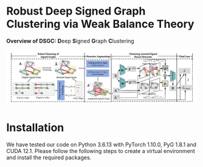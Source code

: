 # Robust Deep Signed Graph Clustering via Weak Balance Theory
**Overview of DSGC:** **D**eep **S**igned **G**raph **C**lustering

![image](https://github.com/yaoyaohuanghuang/DSGC/blob/main/IMG/framework_www.jpg)

# Installation
We have tested our code on Python 3.6.13 with PyTorch 1.10.0, PyG 1.8.1 and CUDA 12.1. Please follow the following steps to create a virtual environment and install the required packages.


